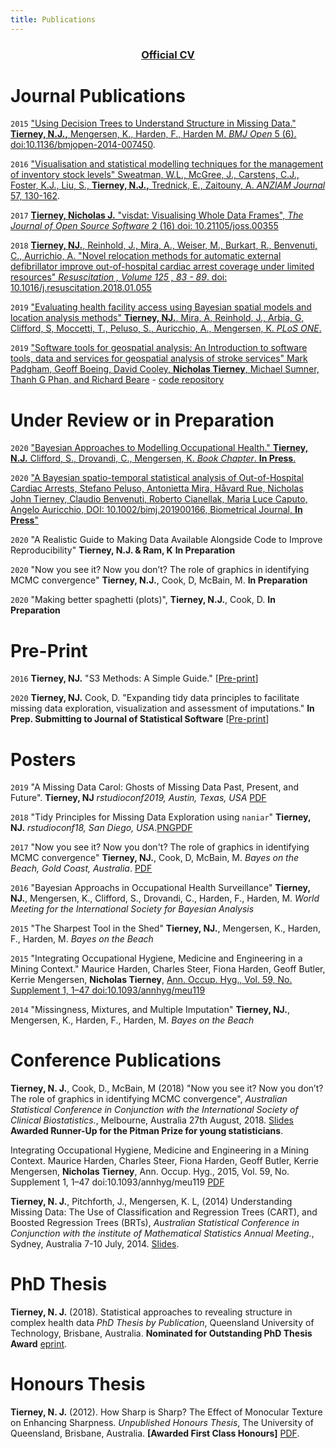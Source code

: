 ```yaml
---
title: Publications
---
```


<center>
  <h3>
    <a href="https://imgs.njtierney.com/2020-11-09-vitae.pdf"> 
      Official CV
    </a>
  </h1>
</center>

# Journal Publications

`2015` ["Using Decision Trees to Understand Structure in Missing Data." **Tierney, N.J.,** Mengersen, K., Harden, F., Harden M.  _BMJ Open_ 5 (6).  doi:10.1136/bmjopen-2014-007450](http://bmjopen.bmj.com/content/5/6/e007450.full).

`2016` ["Visualisation and statistical modelling techniques for the management of inventory stock levels" Sweatman, W.L., McGree, J., Carstens, C.J., Foster, K.J., Liu, S., **Tierney, N.J.,** Trednick, E., Zaitouny, A. _ANZIAM Journal_ 57, 130-162](https://journal.austms.org.au/ojs/index.php/ANZIAMJ/article/view/10225).

`2017` [**Tierney, Nicholas J.** "visdat: Visualising Whole Data Frames", _The Journal of Open Source Software_ 2 (16) doi: 10.21105/joss.00355](http://joss.theoj.org/papers/10.21105/joss.00355)

`2018` [**Tierney, NJ.**,  Reinhold, J., Mira, A., Weiser, M., Burkart, R., Benvenuti, C., Aurrichio, A.  "Novel relocation methods for automatic external defibrillator improve out-of-hospital cardiac arrest coverage under limited resources" _Resuscitation , Volume 125 , 83 - 89_. doi: 10.1016/j.resuscitation.2018.01.055](https://doi.org/10.1016/j.resuscitation.2018.01.055)

`2019` ["Evaluating health facility access using Bayesian spatial models and location analysis methods" **Tierney, NJ.**, Mira, A, Reinhold, J., Arbia, G, Clifford, S, Moccetti, T., Peluso, S., Auricchio, A., Mengersen, K. _PLoS ONE_.](https://journals.plos.org/plosone/article?id=10.1371/journal.pone.0218310)

`2019` ["Software tools for geospatial analysis: An Introduction to software tools, data and services for geospatial analysis of stroke services" Mark Padgham, Geoff Boeing, David Cooley, **Nicholas Tierney**, Michael Sumner, Thanh G Phan, and Richard Beare](https://www.frontiersin.org/articles/10.3389/fneur.2019.00743/full) - [code repository](https://richardbeare.github.io/GeospatialStroke/)

# Under Review or in Preparation

`2020` ["Bayesian Approaches to Modelling Occupational Health." **Tierney, N.J.** Clifford, S., Drovandi, C., Mengersen, K. _Book Chapter_. __In Press__.]()

`2020` ["A Bayesian spatio-temporal statistical analysis of Out-of-Hospital Cardiac Arrests, Stefano Peluso, Antonietta Mira, Håvard Rue, Nicholas John Tierney, Claudio Benvenuti, Roberto Cianellak, Maria Luce Caputo, Angelo Auricchio, DOI: 10.1002/bimj.201900166, Biometrical Journal, __In Press__"]()

`2020` "A Realistic Guide to Making Data Available Alongside Code to Improve Reproducibility" **Tierney, N.J. & Ram, K**  __In Preparation__

`2020` "Now you see it? Now you don’t? The role of graphics in identifying MCMC convergence" **Tierney, N.J.**, Cook, D, McBain, M. __In Preparation__

`2020` "Making better spaghetti (plots)", **Tierney, N.J.**, Cook, D. __In Preparation__

# Pre-Print

`2016` **Tierney, NJ.** "S3 Methods: A Simple Guide." [[Pre-print](https://arxiv.org/abs/1608.07161)]

`2020` **Tierney, NJ.** Cook, D. "Expanding tidy data principles to facilitate missing data exploration, visualization and assessment of imputations." __In Prep. Submitting to Journal of Statistical Software__ [[Pre-print](https://arxiv.org/abs/1809.02264)]


# Posters

`2019` "A Missing Data Carol: Ghosts of Missing Data Past, Present, and Future". **Tierney, NJ** _rstudioconf2019, Austin, Texas, USA_ [PDF](https://imgs.njtierney.com/2019-01-16-missing-data-past-present-future.pdf)

`2018` "Tidy Principles for Missing Data Exploration using `naniar`" **Tierney, NJ.** _rstudioconf18, San Diego, USA_.[PNG](https://imgs.njtierney.com/rstudioconf18-tidy-principles-for-missing-data.png)[PDF](https://imgs.njtierney.com/rstudioconf18-tidy-principles-for-missing-data.pdf) 

`2017` "Now you see it? Now you don't? The role of graphics in identifying MCMC convergence" **Tierney, NJ.**, Cook, D, McBain, M. _Bayes on the Beach, Gold Coast, Australia_. [PDF](https://imgs.njtierney.com/2017-11-29-poster-ppt-botb.pdf) 

`2016` "Bayesian Approachs in Occupational Health Surveillance" **Tierney, NJ.**, Mengersen, K., Clifford, S., Drovandi, C., Harden, F., Harden, M. _World Meeting for the International Society for Bayesian Analysis_

`2015` "The Sharpest Tool in the Shed" **Tierney, NJ.**, Mengersen, K., Harden, F., Harden, M. _Bayes on the Beach_

`2015` "Integrating Occupational Hygiene, Medicine and Engineering in a Mining Context." Maurice Harden, Charles Steer, Fiona Harden, Geoff Butler, Kerrie Mengersen, __Nicholas Tierney__, [Ann. Occup. Hyg., Vol. 59, No. Supplement 1, 1–47 doi:10.1093/annhyg/meu119](http://annhyg.oxfordjournals.org/content/59/suppl_1/1.full.pdf+html)

`2014` "Missingness, Mixtures, and Multiple Imputation" **Tierney, NJ.**, Mengersen, K., Harden, F., Harden, M. _Bayes on the Beach_

# Conference Publications

**Tierney, N. J.**, Cook, D., McBain, M (2018) "Now you see it? Now you don’t? The role of graphics in identifying MCMC convergence", _Australian Statistical Conference in Conjunction with the International Society of Clinical Biostatistics._, Melbourne, Australia 27th August, 2018. [Slides](https://imgs.njtierney.com/talk-mcmclineup-keynote.pdf) **Awarded Runner-Up for the Pitman Prize for young statisticians**.

Integrating Occupational Hygiene, Medicine and Engineering in a Mining Context. Maurice Harden, Charles Steer, Fiona Harden, Geoff Butler, Kerrie Mengersen, **Nicholas Tierney**, Ann. Occup. Hyg., 2015, Vol. 59, No. Supplement 1, 1–47 doi:10.1093/annhyg/meu119 [PDF](http://annhyg.oxfordjournals.org/content/59/suppl_1/1.full.pdf?etoc%20)

**Tierney, N. J.**, Pitchforth, J., Mengersen, K. L, (2014) Understanding Missing Data: The Use of Classification and Regression Trees (CART), and Boosted Regression Trees (BRTs), _Australian Statistical Conference in Conjunction with the institute of Mathematical Statistics Annual Meeting._, Sydney, Australia 7-10 July, 2014. [Slides](https://speakerdeck.com/njtierney/understanding-missing-data-the-use-of-classification-and-regression-trees-and-boosted-regression-trees).

# PhD Thesis

**Tierney, N. J.** (2018). Statistical approaches to revealing structure in complex health data 
_PhD Thesis by Publication_, Queensland University of Technology, Brisbane, Australia. **Nominated for Outstanding PhD Thesis Award** [eprint](https://eprints.qut.edu.au/115536/).

# Honours Thesis

**Tierney, N. J.** (2012). How Sharp is Sharp? The Effect of Monocular Texture on Enhancing Sharpness. _Unpublished Honours Thesis_, The University of Queensland, Brisbane, Australia. **[Awarded First Class Honours]** [PDF](https://drive.google.com/file/d/0B3vC_840TbilT3d3c0VDUjBRbUE/view).
